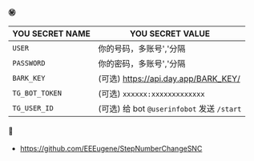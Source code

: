 #### ㊙️

|YOU SECRET NAME|YOU SECRET VALUE|
|-----|--|
|`USER`|你的号码，多账号','分隔|
|`PASSWORD`|你的密码，多账号','分隔|
|`BARK_KEY`|(可选) https://api.day.app/BARK_KEY/|
|`TG_BOT_TOKEN`|(可选) `xxxxxx:xxxxxxxxxxxxx`|
|`TG_USER_ID`|(可选) 给 bot `@userinfobot` 发送 `/start`|
  
#### 📖
  * https://github.com/EEEugene/StepNumberChangeSNC


